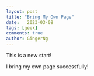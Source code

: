 ```yaml
---
layout: post
title: "Bring My Own Page"
date:   2023-03-08
tags: [geek]
comments: true
author: GingerNg
---
```


This is a new start!

I bring my own page successfully!